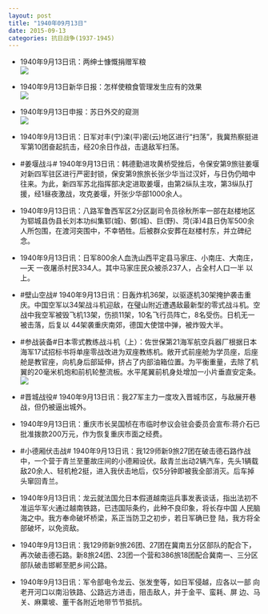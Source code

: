 ```yaml
---
layout: post
title: "1940年09月13日"
date: 2015-09-13
categories: 抗日战争(1937-1945)
---
```


<meta name="referrer" content="no-referrer" />

- 1940年9月13日讯：两绅士慷慨捐赠军粮 <br/><img src="https://ww3.sinaimg.cn/large/aca367d8jw1ew152whlpej20bl05t0tb.jpg" />

- 1940年9月13日新华日报：怎样使粮食管理发生应有的效果 <br/><img src="https://ww2.sinaimg.cn/large/aca367d8jw1ew13cz56voj211n0hjagt.jpg" />

- 1940年9月13日申报：苏日外交的窥测 <br/><img src="https://ww3.sinaimg.cn/large/aca367d8jw1ew0y5iylrxj20q00xo7p3.jpg" />

- 1940年9月13日讯：日军对丰(宁)滦(平)密(云)地区进行“扫荡”，我冀热察挺进军第10团奋起抗击，经20余日作战，击退敌军扫荡。 

- #姜堰战斗# 1940年9月13日讯：韩德勤进攻黄桥受挫后，令保安第9旅驻姜堰对新四军驻区进行严密封锁，保安第9旅旅长张少华当过汉奸，与日伪仍暗中往来。为此，新四军苏北指挥部决定进取姜堰，由第2纵队主攻，第3纵队打援，经1昼夜激战，攻克姜堰，歼张少华部1000余人。 

- 1940年9月13日讯：八路军鲁西军区2分区副司令员徐秋所率一部在赵楼地区为郓城县伪县长刘本功纠集郓(城)、鄄(城)、巨(野)、菏(泽)4县日伪军500余人所包围，在渡河突围中，不幸牺牲。后被群众安葬在赵楼村东，并立碑纪念。 

- 1940年9月13日讯：日军800余人血洗山西平定县马家庄、小南庄、大南庄，—天 一夜屠杀村民334人。其中马家庄民众被杀237人，占全村人口一半 以上。 

- #壁山空战# 1940年9月13日讯：日轰炸机36架，以驱逐机30架掩护袭击重庆。中国空军以34架战斗机迎敌，在璧山附近遭遇敌最新型的零式战斗机。空战中我空军被毁飞机13架，伤损11架，10名飞行员阵亡，8名受伤。日机无一被击落，后复以 44架袭重庆南郊，德国大使馆中弹，被炸毁大半。 

- #参战装备#日本零式教练战斗机（上）：佐世保第21海军航空兵器厂根据日本海军17试招标书将单座零战改进为双座教练机。敞开式前座舱为学员座，后座舱是教官座，向机身后部延伸，挤占了内部油箱位置。为平衡重量，去除了机翼的20毫米机炮和前机轮整流板。水平尾翼前机身处增加一小片垂直安定条。      <br/><img src="https://ww4.sinaimg.cn/large/aca367d8jw1ew0leus5tqj20go0avdh9.jpg" />

- #晋城战役# 1940年9月13日讯：我27军主力一度攻入晋城市区，与敌展开巷战，但仍被逼出城外。 

- 1940年9月13日讯：重庆市长吴国桢在市临时参议会驻会委员会宣布:蒋介石已 批准拨款200万元，作为恢复重庆市面之经费。 

- #小德厢伏击战# 1940年9月13日讯：我129师新9旅27团在破击德石路作战中，一个营于青兰至董故庄间的小德厢设伏。敌青兰出动2辆汽车，先头1辆载敌20余人、轻机枪2挺，进入我伏击地后，仅5分钟即被我全部消灭。后车掉头窜回青兰。 

- 1940年9月13日讯：龙云就法国允日本假道越南运兵事发表谈话，指出法初不 准运华军火通过越南铁路，已违国际条约，此种不良印象，将长存中国 人民脑海之中。我方奉命破坏桥梁，系正当防卫之初步，若日军确已登 陆，我方将全部破坏，以免资敌。 

- 1940年9月13日讯：我129师新9旅26团、27团在冀南五分区部队的配合下，再次破击德石路。新8旅24团、23团一个营和386旅18团配合冀南一、三分区部队破击邯郸至肥乡间公路。 

- 1940年9月13日讯：军令部电令龙云、张发奎等，如日军侵越，应各以一部 向老开河口以南沿铁路、公路远方进击，阻击敌人，并于金平、蛮耗、屏 边、马关、麻粟坡、董干各附近地带节节抵抗。 

